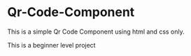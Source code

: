 # Qr-Code-Component
This is a simple Qr Code Component using html and css only.


This is a beginner level project
